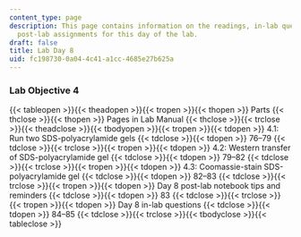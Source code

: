 ```yaml
---
content_type: page
description: This page contains information on the readings, in-lab questions, and
  post-lab assignments for this day of the lab.
draft: false
title: Lab Day 8
uid: fc198730-0a04-4c41-a1cc-4685e27b625a
---
```

### Lab Objective 4

{{< tableopen >}}{{< theadopen >}}{{< tropen >}}{{< thopen >}}
Parts
{{< thclose >}}{{< thopen >}}
Pages in Lab Manual
{{< thclose >}}{{< trclose >}}{{< theadclose >}}{{< tbodyopen >}}{{< tropen >}}{{< tdopen >}}
4.1: Run two SDS-polyacrylamide gels
{{< tdclose >}}{{< tdopen >}}
76–79
{{< tdclose >}}{{< trclose >}}{{< tropen >}}{{< tdopen >}}
4.2: Western transfer of SDS-polyacrylamide gel
{{< tdclose >}}{{< tdopen >}}
79–82
{{< tdclose >}}{{< trclose >}}{{< tropen >}}{{< tdopen >}}
4.3: Coomassie-stain SDS-polyacrylamide gel
{{< tdclose >}}{{< tdopen >}}
82–83
{{< tdclose >}}{{< trclose >}}{{< tropen >}}{{< tdopen >}}
Day 8 post-lab notebook tips and reminders
{{< tdclose >}}{{< tdopen >}}
83
{{< tdclose >}}{{< trclose >}}{{< tropen >}}{{< tdopen >}}
Day 8 in-lab questions
{{< tdclose >}}{{< tdopen >}}
84–85
{{< tdclose >}}{{< trclose >}}{{< tbodyclose >}}{{< tableclose >}}